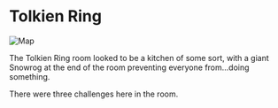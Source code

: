 # Tolkien Ring

![Map](/img/tolkienring/tolkienringmap.jpg)

The Tolkien Ring room looked to be a kitchen of some sort, with a giant Snowrog at the end of the room preventing everyone from...doing something.

There were three challenges here in the room.